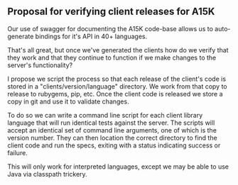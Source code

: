 ## Proposal for verifying client releases for A15K

Our use of swagger for documenting the A15K code-base allows us to
auto-generate bindings for it's API in 40+ languages.

That's all great, but once we've generated the clients how do we verify that they work and that they continue to function if we make changes to the server's functionality?

I propose we script the process so that each release of the client's code is stored in a "clients/version/language" directory.  We work from that copy to release to rubygems, pip, etc.  Once the client code is released we store a copy in git and use it to validate changes.

To do so we can write a command line script for each client library language that will run identical tests against the server.  The scripts will accept an identical set of command line arguments, one of which is the version number. They can then location the correct directory to find the client code and run the specs, exiting with a status indicating success or failure.

This will only work for interpreted languages, except we may be able to use Java via classpath trickery.
